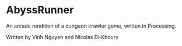 # AbyssRunner
An arcade rendition of a dungeon crawler game, written in Processing.

Written by Vinh Nguyen and Nicolas El-Khoury
